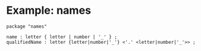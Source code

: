 # Example: names

```
package "names"

name : letter { letter | number | '_' } ;
qualifiedName : letter {letter|number|'_'} <'.' <letter|number|'_'>> ;

```